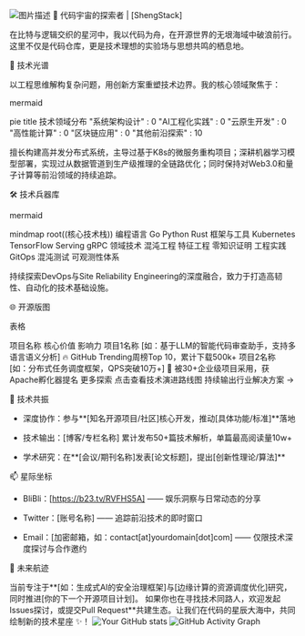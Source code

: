 ![图片描述](screenshots/demo.png)
🌌 代码宇宙的探索者 | [ShengStack]
 
在比特与逻辑交织的星河中，我以代码为舟，在开源世界的无垠海域中破浪前行。这里不仅是代码仓库，更是技术理想的实验场与思想共鸣的栖息地。
 
🔭 技术光谱
 
以工程思维解构复杂问题，用创新方案重塑技术边界。我的核心领域聚焦于：
 
mermaid
  
pie
    title 技术领域分布
    "系统架构设计" : 0
    "AI工程化实践" : 0
    "云原生开发" : 0
    "高性能计算" : 0
    "区块链应用" : 0
    "其他前沿探索" : 10
 
 
擅长构建高并发分布式系统，主导过基于K8s的微服务重构项目；深耕机器学习模型部署，实现过从数据管道到生产级推理的全链路优化；同时保持对Web3.0和量子计算等前沿领域的持续追踪。
 
🛠️ 技术兵器库
 
mermaid
  
mindmap
  root((核心技术栈))
    编程语言
      Go
      Python
      Rust
    框架与工具
      Kubernetes
      TensorFlow Serving
      gRPC
    领域技术
      混沌工程
      特征工程
      零知识证明
    工程实践
      GitOps
      混沌测试
      可观测性体系
 
 
持续探索DevOps与Site Reliability Engineering的深度融合，致力于打造高韧性、自动化的技术基础设施。
 
🌐 开源版图
 
表格
  
项目名称 核心价值 影响力 
项目1名称 [如：基于LLM的智能代码审查助手，支持多语言语义分析] 🔥 GitHub Trending周榜Top 10，累计下载500k+ 
项目2名称 [如：分布式任务调度框架，QPS突破10万+] 🌟 被30+企业级项目采用，获Apache孵化器提名 
更多探索 点击查看技术演进路线图 持续输出行业解决方案 → 
 
📡 技术共振
 
- 深度协作：参与**[知名开源项目/社区]核心开发，推动[具体功能/标准]**落地
 
- 技术输出：[博客/专栏名称] 累计发布50+篇技术解析，单篇最高阅读量10w+
 
- 学术研究：在**[会议/期刊名称]发表[论文标题]，提出[创新性理论/算法]**
 
📫 星际坐标
 
- BliBli：[https://b23.tv/RVFHS5A] —— 娱乐洞察与日常动态的分享
 
- Twitter：[账号名称] —— 追踪前沿技术的即时窗口
 
- Email：[加密邮箱，如：contact[at]yourdomain[dot]com] —— 仅限技术深度探讨与合作邀约
 
🚀 未来航迹
 
当前专注于**[如：生成式AI的安全治理框架]与[边缘计算的资源调度优化]研究，同时推进[你的下一个开源项目计划]。
如果你也在寻找技术同路人，欢迎发起Issues探讨，或提交Pull Request**共建生态。让我们在代码的星辰大海中，共同绘制新的技术星座 ✨！
![Your GitHub stats](https://github-readme-stats.vercel.app/api?username=ShengStack&show_icons=true)
![GitHub Activity Graph](https://github-readme-activity-graph.vercel.app/graph?username=你ShengStack&theme=github)
